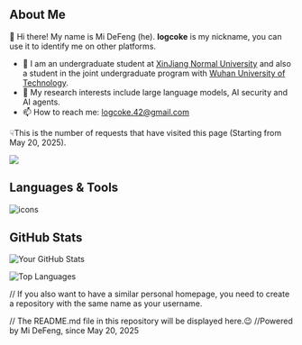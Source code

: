 ## About Me
👋 Hi there! My name is Mi DeFeng (he). **logcoke** is my nickname, you can use it to identify me on other platforms.

- 🔭 I am an undergraduate student at [XinJiang Normal University](https://www.xjnu.edu.cn) and also a student in the joint undergraduate program with [Wuhan University of Technology](http://english.whut.edu.cn).
- 🌱 My research interests include large language models, AI security and AI agents.
- 📫 How to reach me: logcoke.42@gmail.com

☟This is the number of requests that have visited this page (Starting from May 20, 2025).

[![](https://komarev.com/ghpvc/?username=logcoke&label=View)](https://github.com/logcoke)

## Languages & Tools

<p>
  <!-- 编程语言 -->
  <img src="https://skillicons.dev/icons?i=cpp,c,cs,java,python,swift,html,css,js,vue,spring,nginx,git,docker,nodejs,linux,ubuntu,apple,mysql,figma,ps,pr,au,tensorflow,idea,clion,pycharm,vscode" alt="icons"/>
</p>

## GitHub Stats

![Your GitHub Stats](https://github-readme-stats.vercel.app/api?username=logcoke&show_icons=true)

![Top Languages](https://github-readme-stats.vercel.app/api/top-langs/?username=logcoke&layout=compact)

// If you also want to have a similar personal homepage, you need to create a repository with the same name as your username.

// The README.md file in this repository will be displayed here.😉
//Powered by Mi DeFeng, since May 20, 2025
